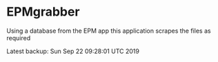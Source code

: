 # EPMgrabber
Using a database from the EPM app this application scrapes the files as required


Latest backup: Sun Sep 22 09:28:01 UTC 2019
